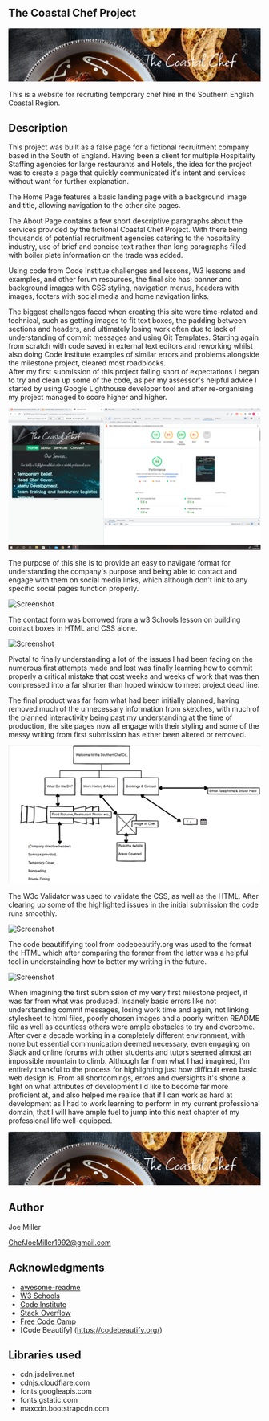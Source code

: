 ## The Coastal Chef Project

![Screenshot](coastal-chef-header-image.png)

This is a website for recruiting temporary chef hire in the Southern English Coastal Region.

## Description

This project was built as a false page for a fictional recruitment company based in the South of England. 
Having been a client for multiple Hospitality Staffing agencies for large restaurants and Hotels, the idea for the 
project was to create a page that quickly communicated it's intent and services without want for further explanation.

The Home Page features a basic landing page with a background image and title, allowing navigation
to the other site pages. 

The About Page contains a few short descriptive paragraphs about the services provided by the fictional Coastal Chef Project.
With there being thousands of potential recruitment agencies catering to the hospitality industry, use of brief and concise text 
rather than long paragraphs filled with boiler plate information on the trade was added. 

Using code from Code Institue challenges and lessons, W3 lessons and examples, and other forum resources, the final site has; 
banner and background images with CSS styling, navigation menus, headers with images, footers with social media and home navigation links.

The biggest challenges faced when creating this site were time-related and technical, such as getting images to fit text boxes, the padding between sections and headers, and ultimately losing work often due to lack of understanding of commit messages and using Git Templates. Starting again from scratch with code saved in external text editors and reworking whilst also doing Code Institute examples of similar errors and problems alongside the milestone project, cleared most roadblocks.  
After my first submission of this project falling short of expectations I began to try and clean up some of the code, as per my assessor's helpful advice I started by using Google Lighthouse developer tool and after re-organising my project managed to score higher and higher.

![Screenshot](light-house-screenshot-1.png)

The purpose of this site is to provide an easy to navigate format for understanding the company's purpose and being able to contact and engage with them on social media links, which although don't link to any specific social pages function properly. 

![Screenshot](images/social-link-screenshot.png)

The contact form was borrowed from a w3 Schools lesson on building contact boxes in HTML and CSS alone. 

![Screenshot](../firstproject1/assets/images/contact-form-screenshot.png)

Pivotal to finally understanding a lot of the issues I had been facing on the numerous first attempts made and lost was finally learning how to commit properly a critical mistake that cost weeks and weeks of work that was then compressed into a far shorter than hoped window to meet project dead line. 

The final product was far from what had been initially planned, having removed much of the unnecessary information from sketches, with much of the planned interactivity being past my understanding at the time of production, the site pages now all engage with their styling and some of the messy writing from first submission has either been altered or removed. 

![Screenshot](wireframe-screenshot.png)

The W3c Validator was used to validate the CSS, as well as the HTML. After clearing up some of the highlighted issues in the initial submission the code runs smoothly.  

![Screenshot](../firstproject1/assets/images/w3c-validator-screenshot.png)

The code beautififying tool from codebeautify.org was used to the format the HTML which after comparing the former from the latter was a helpful tool in understainding how to better my writing in the future.

![Screenshot](../firstproject1/assets/images/html-formatter-screenshot.png)

When imagining the first submission of my very first milestone project, it was far from what was produced. Insanely basic errors like not understanding commit messages, losing work time and again, not linking stylesheet to html files, poorly chosen images and a poorly written README file as well as countless others were ample obstacles to try and overcome. After over a decade working in a completely different environment, with none but essential communication deemed necessary, even engaging on Slack and online forums with other students and tutors seemed almost an impossible mountain to climb. Although far from what I had imagined, I'm entirely thankful to the process for highlighting just how difficult even basic web design is. From all shortcomings, errors and oversights it's shone a light on what attributes of development I'd like to become far more proficient at, and also helped me realise that if I can work as hard at development as I had to work learning to perform in my current professional domain, that I will have ample fuel to jump into this next chapter of my professional life well-equipped.   

![Screenshot](coastal-chef-header-image.png)



## Author


Joe Miller  

ChefJoeMiller1992@gmail.com

## Acknowledgments

* [awesome-readme](https://github.com/matiassingers/awesome-readme)
* [W3 Schools](https://www.w3schools.com/css)
* [Code Institute](https://learn.codeinstitute.net/)
* [Stack Overflow](https://stackoverflow.com/questions)
* [Free Code Camp](https://www.freecodecamp.org/)
* [Code Beautify] (https://codebeautify.org/)


## Libraries used
* cdn.jsdeliver.net
* cdnjs.cloudflare.com
* fonts.googleapis.com
* fonts.gstatic.com
* maxcdn.bootstrapcdn.com
